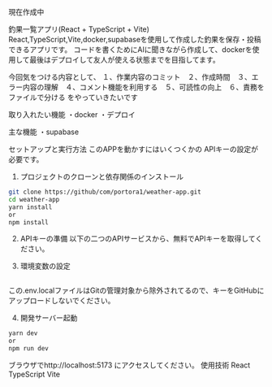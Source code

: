 現在作成中

釣果一覧アプリ(React + TypeScript + Vite)
React,TypeScript,Vite,docker,supabaseを使用して作成した釣果を保存・投稿できるアプリです。
コードを書くためにAIに聞きながら作成して、dockerを使用して最後はデプロイして友人が使える状態までを目指してます。

今回気をつける内容として、
１、作業内容のコミット　２、作成時間　３、エラー内容の理解　４、コメント機能を利用する　５、可読性の向上　６、責務をファイルで分ける
をやっていきたいです

取り入れたい機能
・docker
・デプロイ

主な機能
・supabase

セットアップと実行方法
このAPPを動かすにはいくつくかの APIキーの設定が必要です。
1. プロジェクトのクローンと依存関係のインストール
```bash
git clone https://github/com/portora1/weather-app.git
cd weather-app
yarn install
or
npm install
```
2. APIキーの準備
以下の二つのAPIサービスから、無料でAPIキーを取得してください。


3. 環境変数の設定

```bash

```
この.env.localファイルはGitの管理対象から除外されてるので、キーをGitHubにアップロードしないでください。

4. 開発サーバー起動
```bash
yarn dev
or
npm run dev
```
ブラウザでhttp://localhost:5173 にアクセスしてください。
使用技術
React
TypeScript
Vite
